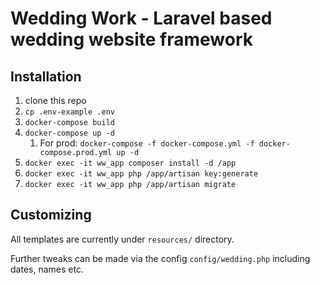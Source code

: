# Wedding Work - Laravel based wedding website framework
## Installation
1. clone this repo
2. `cp .env-example .env`
3. `docker-compose build`
3. `docker-compose up -d`
    1. For prod: `docker-compose -f docker-compose.yml -f docker-compose.prod.yml up -d`
4. `docker exec -it ww_app composer install -d /app`
5. `docker exec -it ww_app php /app/artisan key:generate`
6. `docker exec -it ww_app php /app/artisan migrate`

## Customizing

All templates are currently under `resources/` directory.

Further tweaks can be made via the config `config/wedding.php` including dates, names etc.